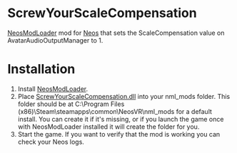 # ScrewYourScaleCompensation
[NeosModLoader](https://github.com/zkxs/NeosModLoader) mod for [Neos](https://neos.com/) that sets the ScaleCompensation value on AvatarAudioOutputManager to 1.

# Installation
1. Install [NeosModLoader](https://github.com/zkxs/NeosModLoader).
2. Place [ScrewYourScaleCompensation.dll](<DIRECT URL TO DLL DOWNLOAD>) into your nml_mods folder. This folder should be at C:\Program Files (x86)\Steam\steamapps\common\NeosVR\nml_mods for a default install. You can create it if it's missing, or if you launch the game once with NeosModLoader installed it will create the folder for you.
3. Start the game. If you want to verify that the mod is working you can check your Neos logs.
